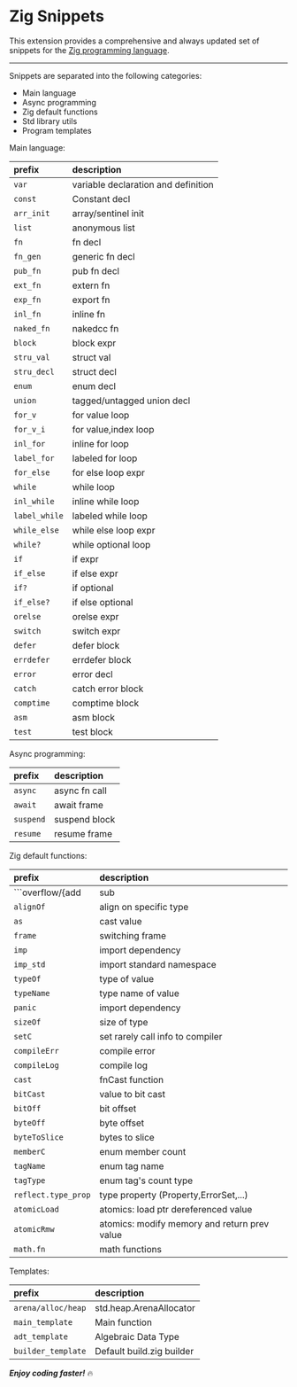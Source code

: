 # Zig Snippets

This extension provides a comprehensive and always updated set of snippets for the [Zig programming language](https://ziglang.org).

-----------------------------------------------------------------------------------------------------------
Snippets are separated into the following categories:

* Main language
* Async programming
* Zig default functions
* Std library utils
* Program templates


Main language:

| prefix             | description                         |
|:-------------------|:------------------------------------|
| ```var```          | variable declaration and definition |
| ```const```        | Constant decl                       |
| ```arr_init```     | array/sentinel init                 |
| ```list```         | anonymous list                      |
| ```fn```           | fn decl                             |
| ```fn_gen```         | generic fn decl                     |
| ```pub_fn```       | pub fn decl                         |
| ```ext_fn```       | extern fn                           |
| ```exp_fn```       | export fn                           |
| ```inl_fn```       | inline fn                           |
| ```naked_fn```        | nakedcc fn                          |
| ```block```        | block expr                          |
| ```stru_val```     | struct val                          |
| ```stru_decl```    | struct decl                         |
| ```enum```         | enum decl                           |
| ```union```        | tagged/untagged union decl          |
| ```for_v```        | for value loop                      |
| ```for_v_i```      | for value,index loop                |
| ```inl_for```   | inline for loop                     |
| ```label_for```        | labeled for loop                    |
| ```for_else```        | for else loop expr                  |
| ```while```        | while loop                          |
| ```inl_while``` | inline while loop                   |
| ```label_while```      | labeled while loop                  |
| ```while_else```      | while else loop expr                |
| ```while?```       | while optional loop                 |
| ```if```           | if expr                             |
| ```if_else```         | if else expr                        |
| ```if?```          | if optional                         |
| ```if_else?```        | if else optional                    |
| ```orelse```       | orelse expr                         |
| ```switch```       | switch expr                         |
| ```defer```        | defer block                         |
| ```errdefer```     | errdefer block                      |
| ```error```        | error decl                          |
| ```catch```        | catch error block                   |
| ```comptime```     | comptime block                      |
| ```asm```          | asm block                           |
| ```test```         | test block                          |

Async programming:

| prefix        | description   |
|:--------------|:--------------|
| ```async```   | async fn call |
| ```await```   | await frame   |
| ```suspend``` | suspend block |
| ```resume```  | resume frame  |

Zig default functions:

| prefix                               | description                                   |
|:-------------------------------------|:----------------------------------------------|
| ```overflow/{add|sub|mul|shl}With``` | Algebraic/Shift operation with overflow check |
| ```alignOf```                        | align on specific type                        |
| ```as```                             | cast value                                    |
| ```frame```                          | switching frame                               |
| ```imp```                            | import dependency                             |
| ```imp_std```                        | import standard namespace                     |
| ```typeOf```                         | type of value                                 |
| ```typeName```                       | type name of value                            |
| ```panic```                          | import dependency                             |
| ```sizeOf```                         | size of type                                  |
| ```setC```                           | set rarely call info to compiler              |
| ```compileErr```                     | compile error                                 |
| ```compileLog```                     | compile log                                   |
| ```cast```                           | fnCast function                               |
| ```bitCast```                        | value to bit cast                             |
| ```bitOff```                         | bit offset                                    |
| ```byteOff```                        | byte offset                                   |
| ```byteToSlice```                    | bytes to slice                                |
| ```memberC```                        | enum member count                             |
| ```tagName```                        | enum tag name                                 |
| ```tagType```                        | enum tag's count type                         |
| ```reflect.type_prop```              | type property (Property,ErrorSet,...)         |
| ```atomicLoad```                     | atomics: load ptr dereferenced value          |
| ```atomicRmw```                      | atomics: modify memory and return prev value  |
| ```math.fn```                        | math functions                                |

Templates:

| prefix                 | description               |
|:-----------------------|:--------------------------|
| ```arena/alloc/heap``` | std.heap.ArenaAllocator |
| ```main_template```    | Main function             |
| ```adt_template```     | Algebraic Data Type       |
| ```builder_template``` | Default build.zig builder |


***Enjoy coding faster!*** :fire:
